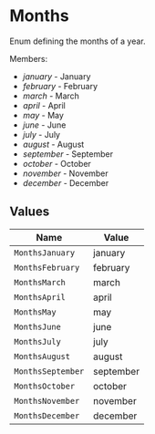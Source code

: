 # Months

Enum defining the months of a year.<p>Members:</p><ul><li><i>january</i> - January</li><li><i>february</i> - February</li><li><i>march</i> - March</li><li><i>april</i> - April</li><li><i>may</i> - May</li><li><i>june</i> - June</li><li><i>july</i> - July</li><li><i>august</i> - August</li><li><i>september</i> - September</li><li><i>october</i> - October</li><li><i>november</i> - November</li><li><i>december</i> - December</li></ul>


## Values

| Name              | Value             |
| ----------------- | ----------------- |
| `MonthsJanuary`   | january           |
| `MonthsFebruary`  | february          |
| `MonthsMarch`     | march             |
| `MonthsApril`     | april             |
| `MonthsMay`       | may               |
| `MonthsJune`      | june              |
| `MonthsJuly`      | july              |
| `MonthsAugust`    | august            |
| `MonthsSeptember` | september         |
| `MonthsOctober`   | october           |
| `MonthsNovember`  | november          |
| `MonthsDecember`  | december          |